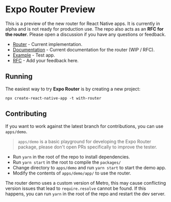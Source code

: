 # Expo Router Preview

This is a preview of the new router for React Native apps. It is currently in alpha and is not ready for production use.
The repo also acts as an **RFC for the router**. Please open a discussion if you have any questions or feedback.

- [Router](/packages/expo-router) - Current implementation.
- [Documentation](https://expo.github.io/router) - Current documentation for the router (WIP / RFC).
- [Example](/apps/demo) - Test app.
- [RFC](https://github.com/expo/router/discussions/1) - Add your feedback here.

## Running

The easiest way to try **Expo Router** is by creating a new project:

```
npx create-react-native-app -t with-router
```

## Contributing

If you want to work against the latest branch for contributions, you can use `apps/demo`.

> `apps/demo` is a basic playground for developing the Expo Router package, please don't open PRs specifically to improve the tester.

- Run `yarn` in the root of the repo to install dependencies.
- Run `yarn start` in the root to compile the `packages/`
- Change directory to `apps/demo` and run `yarn start` to start the demo app.
- Modify the contents of `apps/demo/app/` to use the router.

The router demo uses a custom version of Metro, this may cause conflicting version issues that lead to `require.resolve` cannot be found. If this happens, you can run `yarn` in the root of the repo and restart the dev server.

<!-- https://twitter.com/Baconbrix/status/1560353229241831425?s=20&t=oMP-INzqtw8fqrxpzLS-8Q -->
